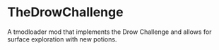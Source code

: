 # TheDrowChallenge
A tmodloader mod that implements the Drow Challenge and allows for surface exploration with new potions.
